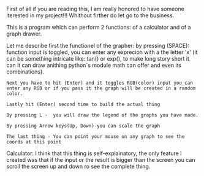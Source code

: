 First of all if you are reading this, I am really honored to have someone iterested in my project!!! Whithout firther do let go to the business.

This is a program which can perform 2 functions: of a calculator and of a graph drawer.

Let me describe first the functionel of the grapher:
	by pressing (SPACE): function input is toggled, you can enter any exprecion with a the letter 'x' (it can be something intricate like: tan() or exp(), to make long story short it can 
	it can draw anithing python`s module math can offer and even its combinations).
	
	Next you have to hit (Enter) and it toggles RGB(color) input you can enter any RGB or if you pass it the graph will be created in a random color.

	Lastly hit (Enter) second time to build the actual thing

	By pressing L -  you will draw the legend of the graphs you have made.
	
	By pressing Arrow keys(Up, Down)-you can scale the graph 
	
	The last thing - You can point your mouse on any graph to see the coords at this point

Calculator:
	I think that this thing is self-explainatory, the only feature I created was that if the input or the result is bigger than the screen you can scroll the screen up and down ro see the complete thing. 
	 
